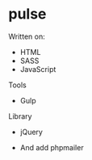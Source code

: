 # pulse

Written on: 
+ HTML
+ SASS
+ JavaScript

Tools
+ Gulp

Library
+ jQuery

+ And add phpmailer
